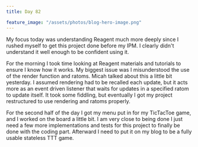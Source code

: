 ```yaml
---
title: Day 82

feature_image: "/assets/photos/blog-hero-image.png"
---
```


My focus today was understanding Reagent much more deeply since I rushed myself to get this project
done before my IPM. I clearly didn't understand it well enough to be confident using it.

For the morning I took time looking at Reagent materials and tutorials to ensure I know how it works. My biggest
issue was I misunderstood the use of the render function and ratoms. Micah talked about this a little bit yesterday.
I assumed rendering had to be recalled each update, but it acts more as an event driven listener that waits for
updates in a specified ratom to update itself. It took some fiddling, but eventually I got my project restructured
to use rendering and ratoms properly.

For the second half of the day I got my menu put in for my TicTacToe game, and I worked on the board a little bit.
I am very close to being done I just need a few more implementations and tests for this project to finally be done
with the coding part. Afterward I need to put it on my blog to be a fully usable stateless TTT game.
  
  
